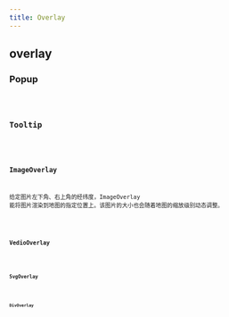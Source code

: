 ```yaml
---
title: Overlay
---
```


## overlay

### Popup

<code src="./overlay/popup" />

### Tooltip

<code src="./overlay/tooltip" />

### ImageOverlay

给定图片左下角、右上角的经纬度，ImageOverlay 能将图片渲染到地图的指定位置上。该图片的大小也会随着地图的缩放级别动态调整。

<code src="./overlay/image-overlay" />

### VedioOverlay

<code src="./overlay/vedio-overlay" />

### SvgOverlay

<code src="./overlay/svg-overlay" />

### DivOverlay

<code src="./overlay/div-overlay" />
